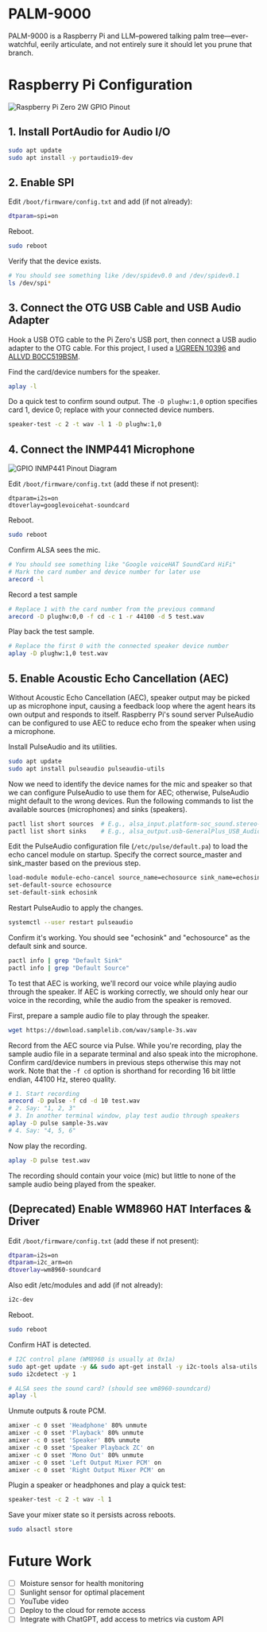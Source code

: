 # PALM-9000
PALM-9000 is a Raspberry Pi and LLM–powered talking palm tree—ever-watchful, eerily articulate, and not entirely sure it should let you prune that branch.

# Raspberry Pi Configuration

![Raspberry Pi Zero 2W GPIO Pinout](images/Raspberry-Pi-Zero-2W-GPIO-Pinout.png)

## 1. Install PortAudio for Audio I/O

```sh
sudo apt update
sudo apt install -y portaudio19-dev
```

## 2. Enable SPI

Edit `/boot/firmware/config.txt` and add (if not already):
```sh
dtparam=spi=on
```

Reboot.
```sh
sudo reboot
```

Verify that the device exists.
```sh
# You should see something like /dev/spidev0.0 and /dev/spidev0.1
ls /dev/spi*
```

## 3. Connect the OTG USB Cable and USB Audio Adapter

Hook a USB OTG cable to the Pi Zero's USB port, then connect a USB audio adapter to the OTG cable. For this project, I used a [UGREEN 10396](https://www.amazon.co.jp/dp/B00LN3LQKQ) and [ALLVD B0CC519BSM](https://www.amazon.co.jp/dp/B0CC519BSM).

Find the card/device numbers for the speaker.
```sh
aplay -l
```

Do a quick test to confirm sound output. The `-D plughw:1,0` option specifies card 1, device 0; replace with your connected device numbers.
```sh
speaker-test -c 2 -t wav -l 1 -D plughw:1,0
```

## 4. Connect the INMP441 Microphone

![GPIO INMP441 Pinout Diagram](images/GPIO-INMP441-Pinout-Diagram.png)

Edit `/boot/firmware/config.txt` (add these if not present):
```
dtparam=i2s=on
dtoverlay=googlevoicehat-soundcard
```

Reboot.
```sh
sudo reboot
```

Confirm ALSA sees the mic.
```sh
# You should see something like "Google voiceHAT SoundCard HiFi"
# Mark the card number and device number for later use
arecord -l
```

Record a test sample
```sh
# Replace 1 with the card number from the previous command
arecord -D plughw:0,0 -f cd -c 1 -r 44100 -d 5 test.wav
```

Play back the test sample.
```sh
# Replace the first 0 with the connected speaker device number
aplay -D plughw:1,0 test.wav
```

## 5. Enable Acoustic Echo Cancellation (AEC)

Without Acoustic Echo Cancellation (AEC), speaker output may be picked up as microphone input, causing a feedback loop where the agent hears its own output and responds to itself. Raspberry Pi's sound server PulseAudio can be configured to use AEC to reduce echo from the speaker when using a microphone.

Install PulseAudio and its utilities.
```sh
sudo apt update
sudo apt install pulseaudio pulseaudio-utils
```

Now we need to identify the device names for the mic and speaker so that we can configure PulseAudio to use them for AEC; otherwise, PulseAudio might default to the wrong devices. Run the following commands to list the available sources (microphones) and sinks (speakers).
```sh
pactl list short sources  # E.g., alsa_input.platform-soc_sound.stereo-fallback
pactl list short sinks    # E.g., alsa_output.usb-GeneralPlus_USB_Audio_Device-00.analog-stereo
```

Edit the PulseAudio configuration file (`/etc/pulse/default.pa`) to load the echo cancel module on startup. Specify the correct source_master and sink_master based on the previous step.
```sh
load-module module-echo-cancel source_name=echosource sink_name=echosink source_master=alsa_input.platform-soc_sound.stereo-fallback sink_master=alsa_output.usb-GeneralPlus_USB_Audio_Device-00.analog-stereo aec_method=webrtc rate=16000 channels=1 aec_args="analog_gain_control=0 digital_gain_control=1"
set-default-source echosource
set-default-sink echosink
```

Restart PulseAudio to apply the changes.
```sh
systemctl --user restart pulseaudio
```

Confirm it's working. You should see "echosink" and "echosource" as the default sink and source.
```sh
pactl info | grep "Default Sink"
pactl info | grep "Default Source"
```

To test that AEC is working, we'll record our voice while playing audio through the speaker. If AEC is working correctly, we should only hear our voice in the recording, while the audio from the speaker is removed.

First, prepare a sample audio file to play through the speaker.
```sh
wget https://download.samplelib.com/wav/sample-3s.wav
```

Record from the AEC source via Pulse. While you're recording, play the sample audio file in a separate terminal and also speak into the microphone. Confirm card/device numbers in previous steps otherwise this may not work. Note that the `-f cd` option is shorthand for recording 16 bit little endian, 44100 Hz, stereo quality.
```sh
# 1. Start recording
arecord -D pulse -f cd -d 10 test.wav
# 2. Say: "1, 2, 3"
# 3. In another terminal window, play test audio through speakers
aplay -D pulse sample-3s.wav
# 4. Say: "4, 5, 6"
```

Now play the recording.
```sh
aplay -D pulse test.wav
```

The recording should contain your voice (mic) but little to none of the sample audio being played from the speaker.

## (Deprecated) Enable WM8960 HAT Interfaces & Driver

Edit `/boot/firmware/config.txt` (add these if not present):
```sh
dtparam=i2s=on
dtparam=i2c_arm=on
dtoverlay=wm8960-soundcard
```

Also edit /etc/modules and add (if not already):
```sh
i2c-dev
```

Reboot.
```sh
sudo reboot
```

Confirm HAT is detected.
```sh
# I2C control plane (WM8960 is usually at 0x1a)
sudo apt-get update -y && sudo apt-get install -y i2c-tools alsa-utils
sudo i2cdetect -y 1

# ALSA sees the sound card? (should see wm8960-soundcard)
aplay -l
```

Unmute outputs & route PCM.
```sh
amixer -c 0 sset 'Headphone' 80% unmute
amixer -c 0 sset 'Playback' 80% unmute
amixer -c 0 sset 'Speaker' 80% unmute
amixer -c 0 sset 'Speaker Playback ZC' on
amixer -c 0 sset 'Mono Out' 80% unmute
amixer -c 0 sset 'Left Output Mixer PCM' on
amixer -c 0 sset 'Right Output Mixer PCM' on
```

Plugin a speaker or headphones and play a quick test:
```sh
speaker-test -c 2 -t wav -l 1
```

Save your mixer state so it persists across reboots.
```sh
sudo alsactl store
```

# Future Work

- [ ] Moisture sensor for health monitoring
- [ ] Sunlight sensor for optimal placement
- [ ] YouTube video
- [ ] Deploy to the cloud for remote access
- [ ] Integrate with ChatGPT, add access to metrics via custom API
